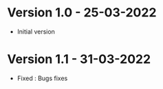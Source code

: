 # Version 1.0 - 25-03-2022

-   Initial version

# Version 1.1 - 31-03-2022

-   Fixed : Bugs fixes

